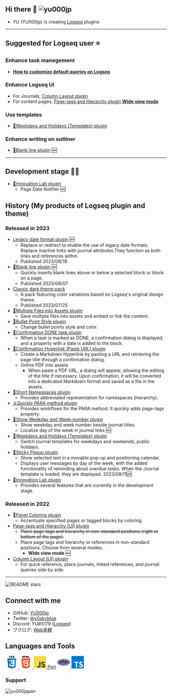## Hi there 👋 <img src="https://komarev.com/ghpvc/?username=yu000jp&label=Profile%20views&color=0e75b6&style=flat" alt="yu000jp" />

- YU (YU000jp) is creating [Logseq](https://github.com/logseq) plugins

---

## Suggested for Logseq user ⭐

### Enhance task manegement

- **[How to customize default queries on Logseq](https://github.com/YU000jp/logseq-default-queries-journals)**

### Enhance Logseq UI

- For Journals, [Column Layout plugin](https://github.com/YU000jp/Logseq-column-Layout)
- For content pages, [Page-tags and Hierarchy plugin **Wide view mode**](https://github.com/YU000jp/logseq-page-tags-and-hierarchy)

### Use templates

- [🛌Weekdays and Holidays (Templates) plugin](https://github.com/YU000jp/logseq-plugin-weekdays-and-weekends)

### Enhance writing on outliner

- [🦢Blank line plugin](https://github.com/YU000jp/logseq-plugin-blank-line) 🆕

---

## Development stage 🚧🦺

- [🌱Innovation Lab plugin](https://github.com/YU000jp/logseq-plugin-some-menu-extender)
  - Page Date Notifier 🆕

## History (My products of Logseq plugin and theme)

### Released in 2023

- [Legacy date format plugin](https://github.com/YU000jp/logseq-plugin-legacy-date-format) 🆕
  - Replace or redirect to enable the use of legacy date formats. Replace inactive links with journal attributes.They function as both links and references within.
  - Published 2023/08/19
- [🦢Blank line plugin](https://github.com/YU000jp/logseq-plugin-blank-line) 🆕
  - Quickly inserts blank lines above or below a selected block or block on a page.
  - Published 2023/08/07
- [Classic dark theme pack](https://github.com/YU000jp/logseq-theme-classic-dark-theme-pack)
  - A pack featuring color variations based on Logseq's original design theme.
  - Published 2023/07/25
- [📂Multiple Files into Assets plugin](https://github.com/YU000jp/logseq-plugin-multiple-assets)
  - Save multiple files into assets and embed or link the content.
- [🔷Bullet Point Style plugin](https://github.com/YU000jp/logseq-plugin-bullet-point-style)
  - Change bullet points style and color.
- [💪Confirmation DONE task plugin](https://github.com/YU000jp/logseq-plugin-confirmation-done-task)
   - When a task is marked as DONE, a confirmation dialog is displayed, and a property with a date is added to the block.
- [🔗Confirmation Hyperlink (Paste URL) plugin](https://github.com/YU000jp/logseq-plugin-confirmation-hyperlink)
   - Create a Markdown Hyperlink by pasting a URL and retrieving the page title through a confirmation dialog.
   - Online PDF into assets
     - When paste a PDF URL, a dialog will appear, allowing the editing of the title if necessary. Upon confirmation, it will be converted into a dedicated Markdown format and saved as a file in the assets.
- [🍰Short Namespaces plugin](https://github.com/YU000jp/logseq-plugin-short-namespaces)
   - Provides abbreviated representation for namespaces (hierarchy).
- [⚓Quickly PARA method plugin](https://github.com/YU000jp/logseq-plugin-quickly-para-method)
   - Provides workflows for the PARA method. It quickly adds page-tags property.
- [📆Show Weekday and Week-number plugin](https://github.com/YU000jp/logseq-plugin-show-weekday-and-week-number)
   - Show weekday and week number beside journal titles.
   - Localize day of the week in journal links 🆕
- [🛌Weekdays and Holidays (Templates) plugin](https://github.com/YU000jp/logseq-plugin-weekdays-and-weekends)
   - Switch journal templates for weekdays and weekends, public holidays.
- [📍Sticky Popup plugin](https://github.com/YU000jp/logseq-plugin-sticky-popup)
   - Show selected text in a movable pop-up and positioning calendar.
   - Displays user messages by day of the week, with the added functionality of reminding about overdue tasks. When the Journal template is loaded, they are displayed. 2023/08/11🆙
- [🌱Innovation Lab plugin](https://github.com/YU000jp/logseq-plugin-some-menu-extender)
   - Provides several features that are currently in the development stage.

### Released in 2022

- 🎨[Panel Coloring plugin](https://github.com/YU000jp/logseq-plugin-panel-coloring)
   - Accentuate specified pages or tagged blocks by coloring.
- [Page-tags and Hierarchy (UI) plugin](https://github.com/YU000jp/logseq-page-tags-and-hierarchy)
  - ~~Place page tags and hierarchy in non-standard positions (right or bottom of the page).~~
  - Place page tags and hierarchy or references in non-standard positions. Choose from several modes.
     - **Wide view mode** 🆕
- [Column Layout (UI) plugin](https://github.com/YU000jp/Logseq-column-Layout)
   - For quick reference, place journals, linked references, and journal queries side by side.

---

![README stars](https://github-readme-stats.vercel.app/api?username=YU000jp&theme=graywhite)

## Connect with me
* GitHub: [YU000jp](https://github.com/YU000jp)
* Twitter: [@y0skyblue](https://twitter.com/y0skyblue)
* Discord: YU#5179 ([Logseq](https://discord.gg/logseq))
* ブクログ: [Web本棚](https://booklog.jp/users/p510hv)

## Languages and Tools
<p align="left"> <a href="https://www.w3schools.com/css/" target="_blank" rel="noreferrer" title="CSS3"><img src="https://raw.githubusercontent.com/devicons/devicon/master/icons/css3/css3-original-wordmark.svg" alt="css3" width="40" height="40"/> </a> <a href="https://www.w3.org/html/" target="_blank" rel="noreferrer" title="HTML5"> <img src="https://raw.githubusercontent.com/devicons/devicon/master/icons/html5/html5-original-wordmark.svg" alt="html5" width="40" height="40"/> </a> <a href="https://developer.mozilla.org/en-US/docs/Web/JavaScript" target="_blank" rel="noreferrer" title="JavaScript"> <img src="https://raw.githubusercontent.com/devicons/devicon/master/icons/javascript/javascript-original.svg" alt="javascript" width="40" height="40"/> </a> <a href="https://www.perl.org/" target="_blank" rel="noreferrer" title="Perl"> Perl</a> <a href="https://www.php.net" target="_blank" rel="noreferrer" title="PHP"> <img src="https://raw.githubusercontent.com/devicons/devicon/master/icons/php/php-original.svg" alt="php" width="40" height="40"/> </a> <a href="https://www.typescriptlang.org/" target="_blank" rel="noreferrer" title="TypeScript"> <img src="https://raw.githubusercontent.com/devicons/devicon/master/icons/typescript/typescript-original.svg" alt="typescript" width="40" height="40"/> </a> </p>

### Support
<p><a href="https://www.buymeacoffee.com/yu000japan" title="Buy me a coffee"> <img align="left" src="https://cdn.buymeacoffee.com/buttons/v2/default-yellow.png" height="50" width="210" alt="yu000japan" /></a></p><br><br>

